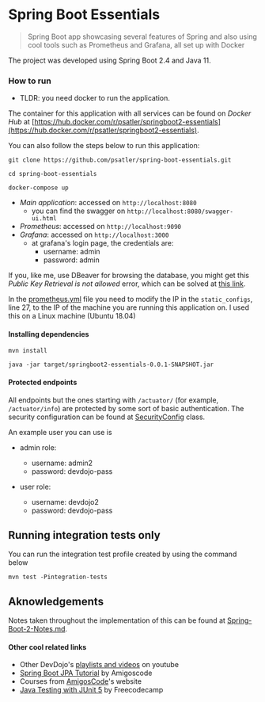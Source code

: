 # Spring Boot Essentials
> Spring Boot app showcasing several features of Spring and also using cool tools such as Prometheus and Grafana, all set up with Docker

The project was developed using Spring Boot 2.4 and Java 11.

### How to run

- TLDR: you need docker to run the application. 

The container for this application with all services can be found on _Docker Hub_
at [https://hub.docker.com/r/psatler/springboot2-essentials](https://hub.docker.com/r/psatler/springboot2-essentials).

You can also follow the steps below to run this application:

```
git clone https://github.com/psatler/spring-boot-essentials.git

cd spring-boot-essentials

docker-compose up
```

- _Main application_: accessed on `http://localhost:8080`
  - you can find the swagger on `http://localhost:8080/swagger-ui.html`
- _Prometheus_: accessed on `http://localhost:9090`
- _Grafana_: accessed on `http://localhost:3000`
  - at grafana's login page, the credentials are:
    - username: admin
    - password: admin


If you, like me, use DBeaver for browsing the database, you might get this _Public Key Retrieval is not allowed_ error, which can be solved at [this link](https://stackoverflow.com/questions/50379839/connection-java-mysql-public-key-retrieval-is-not-allowed).


In the [prometheus.yml](src/main/resources/prometheus.yml) file you need to modify the IP in the `static_configs`, line 27, to the IP of the machine you are running this application on. I used this on a Linux machine (Ubuntu 18.04)


#### Installing dependencies

```
mvn install

java -jar target/springboot2-essentials-0.0.1-SNAPSHOT.jar
```

#### Protected endpoints

All endpoints but the ones starting with `/actuator/` (for example, `/actuator/info`) are protected by some sort of basic authentication. The security configuration can be found at [SecurityConfig](src/main/java/academy/devdojo/springboot2/config/SecurityConfig.java) class.

An example user you can use is

- admin role:
  - username: admin2
  - password: devdojo-pass

- user role:
  - username: devdojo2
  - password: devdojo-pass



## Running integration tests only

You can run the integration test profile created by using the command below

```
mvn test -Pintegration-tests
```


## Aknowledgements

Notes taken throughout the implementation of this can be found at [Spring-Boot-2-Notes.md](Spring-Boot-2-Notes.md).


#### Other cool related links

- Other DevDojo's [playlists and videos](https://www.youtube.com/c/DevDojoBrasil/playlists) on youtube
- [Spring Boot JPA Tutorial](https://youtu.be/8SGI_XS5OPw) by Amigoscode
- Courses from [AmigosCode](https://amigoscode.com/courses)'s website
- [Java Testing with JUnit 5](https://youtu.be/flpmSXVTqBI) by Freecodecamp
